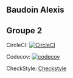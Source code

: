 ## Baudoin Alexis
## Groupe 2

CircleCI: [![CircleCI](https://circleci.com/gh/Viringe/ceri-m1-techniques-de-test/tree/master.svg?style=svg)](https://circleci.com/gh/Viringe/ceri-m1-techniques-de-test/tree/master)

Codecov: [![codecov](https://codecov.io/gh/Viringe/ceri-m1-techniques-de-test/branch/master/graph/badge.svg?token=L7UPKBLWY1)](https://codecov.io/gh/Viringe/ceri-m1-techniques-de-test)

CheckStyle: [Checkstyle](docs/badges/checkstyle-result.svg)
